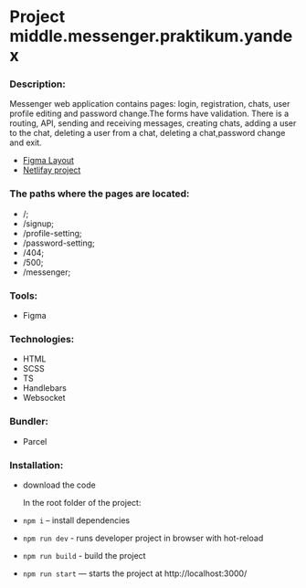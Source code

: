# Project middle.messenger.praktikum.yandex

### Description:

Messenger web application contains pages: login, registration, chats, user profile editing and password change.The forms have validation.
There is a routing, API, sending and receiving messages, creating chats, adding a user to the chat, deleting a user from a chat, deleting a chat,password change and exit.

- [Figma Layout](https://www.figma.com/file/vyWJVq9UaaVhfMiaFRVFN4/middle.messenger.praktikum.yandex?node-id=0%3A1)
- [Netlifay project](https://deploy--magical-swan-28685f.netlify.app/signin)

### The paths where the pages are located:

- /;
- /signup;
- /profile-setting;
- /password-setting;
- /404;
- /500;
- /messenger;

### Tools:

- Figma

### Technologies:

- HTML
- SCSS
- TS
- Handlebars
- Websocket

### Bundler:

- Parcel

### Installation:

- download the code

  In the root folder of the project:

- `npm i` – install dependencies
- `npm run dev` - runs developer project in browser with hot-reload
- `npm run build` - build the project
- `npm run start` — starts the project at http://localhost:3000/
